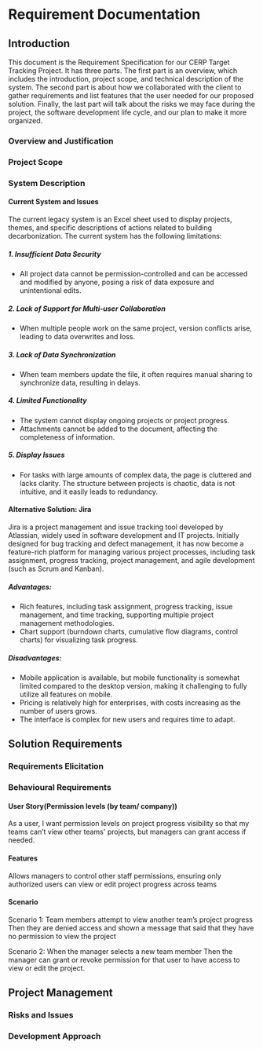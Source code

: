 # Requirement Documentation
## Introduction
This document is the Requirement Specification for our CERP Target Tracking Project. It has three parts. The first part is an overview, which includes the introduction, project scope, and technical description of the system. The second part is about how we collaborated with the client to gather requirements and list features that the user needed for our proposed solution. Finally, the last part will talk about the risks we may face during the project, the software development life cycle, and our plan to make it more organized.
### Overview and Justification
### Project Scope
### System Description

#### Current System and Issues

The current legacy system is an Excel sheet used to display projects, themes, and specific descriptions of actions related to building decarbonization. The current system has the following limitations:

##### 1. Insufficient Data Security
- All project data cannot be permission-controlled and can be accessed and modified by anyone, posing a risk of data exposure and unintentional edits.

##### 2. Lack of Support for Multi-user Collaboration
- When multiple people work on the same project, version conflicts arise, leading to data overwrites and loss.

##### 3. Lack of Data Synchronization
- When team members update the file, it often requires manual sharing to synchronize data, resulting in delays.

##### 4. Limited Functionality
- The system cannot display ongoing projects or project progress.
- Attachments cannot be added to the document, affecting the completeness of information.

##### 5. Display Issues
- For tasks with large amounts of complex data, the page is cluttered and lacks clarity. The structure between projects is chaotic, data is not intuitive, and it easily leads to redundancy.

#### Alternative Solution: Jira

Jira is a project management and issue tracking tool developed by Atlassian, widely used in software development and IT projects. Initially designed for bug tracking and defect management, it has now become a feature-rich platform for managing various project processes, including task assignment, progress tracking, project management, and agile development (such as Scrum and Kanban).

##### Advantages:
- Rich features, including task assignment, progress tracking, issue management, and time tracking, supporting multiple project management methodologies.
- Chart support (burndown charts, cumulative flow diagrams, control charts) for visualizing task progress.

##### Disadvantages:
- Mobile application is available, but mobile functionality is somewhat limited compared to the desktop version, making it challenging to fully utilize all features on mobile.
- Pricing is relatively high for enterprises, with costs increasing as the number of users grows.
- The interface is complex for new users and requires time to adapt.

## Solution Requirements
### Requirements Elicitation
### Behavioural Requirements
#### User Story(Permission levels (by team/ company))
As a user, I want permission levels on project progress visibility so that my teams can’t view other teams' projects, but managers can grant access if needed.
#### Features
Allows managers to control other staff permissions, ensuring only authorized users can view or edit project progress across teams

#### Scenario
Scenario 1:
Team members attempt to view another team’s project progress
Then they are denied access and shown a message that said that they have no permission to view the project

Scenario 2:
When the manager selects a new team member
Then the manager can grant or revoke permission for that user to have access to view or edit the project.

## Project Management
### Risks and Issues
### Development Approach
